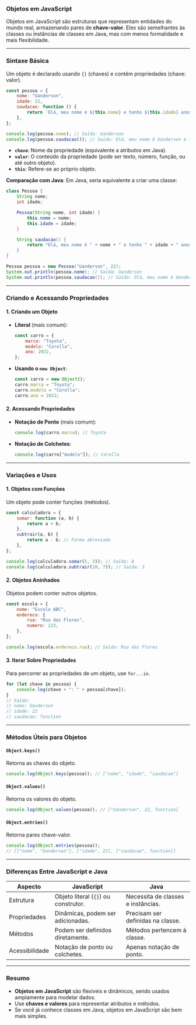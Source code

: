 ### **Objetos em JavaScript**

Objetos em JavaScript são estruturas que representam entidades do mundo real, armazenando pares de **chave-valor**. Eles são semelhantes às classes ou instâncias de classes em Java, mas com menos formalidade e mais flexibilidade.

---

### **Sintaxe Básica**

Um objeto é declarado usando `{}` (chaves) e contém propriedades (chave: valor).

```javascript
const pessoa = {
    nome: "Uanderson",
    idade: 22,
    saudacao: function () {
        return `Olá, meu nome é ${this.nome} e tenho ${this.idade} anos.`;
    },
};

console.log(pessoa.nome); // Saída: Uanderson
console.log(pessoa.saudacao()); // Saída: Olá, meu nome é Uanderson e tenho 22 anos.
```

- **`chave`**: Nome da propriedade (equivalente a atributos em Java).
- **`valor`**: O conteúdo da propriedade (pode ser texto, número, função, ou até outro objeto).
- **`this`**: Refere-se ao próprio objeto.

**Comparação com Java**:
Em Java, seria equivalente a criar uma classe:

```java
class Pessoa {
    String nome;
    int idade;

    Pessoa(String nome, int idade) {
        this.nome = nome;
        this.idade = idade;
    }

    String saudacao() {
        return "Olá, meu nome é " + nome + " e tenho " + idade + " anos.";
    }
}

Pessoa pessoa = new Pessoa("Uanderson", 22);
System.out.println(pessoa.nome); // Saída: Uanderson
System.out.println(pessoa.saudacao()); // Saída: Olá, meu nome é Uanderson e tenho 22 anos.
```

---

### **Criando e Acessando Propriedades**

#### **1. Criando um Objeto**

- **Literal** (mais comum):

  ```javascript
  const carro = {
      marca: "Toyota",
      modelo: "Corolla",
      ano: 2022,
  };
  ```

- **Usando o `new Object`**:

  ```javascript
  const carro = new Object();
  carro.marca = "Toyota";
  carro.modelo = "Corolla";
  carro.ano = 2022;
  ```

#### **2. Acessando Propriedades**

- **Notação de Ponto** (mais comum):

  ```javascript
  console.log(carro.marca); // Toyota
  ```

- **Notação de Colchetes**:

  ```javascript
  console.log(carro["modelo"]); // Corolla
  ```

---

### **Variações e Usos**

#### **1. Objetos com Funções**

Um objeto pode conter funções (métodos).

```javascript
const calculadora = {
    somar: function (a, b) {
        return a + b;
    },
    subtrair(a, b) {
        return a - b; // Forma abreviada
    },
};

console.log(calculadora.somar(5, 3)); // Saída: 8
console.log(calculadora.subtrair(10, 7)); // Saída: 3
```

#### **2. Objetos Aninhados**

Objetos podem conter outros objetos.

```javascript
const escola = {
    nome: "Escola ABC",
    endereco: {
        rua: "Rua das Flores",
        numero: 123,
    },
};

console.log(escola.endereco.rua); // Saída: Rua das Flores
```

#### **3. Iterar Sobre Propriedades**

Para percorrer as propriedades de um objeto, use `for...in`.

```javascript
for (let chave in pessoa) {
    console.log(chave + ": " + pessoa[chave]);
}
// Saída:
// nome: Uanderson
// idade: 22
// saudacao: function
```

---

### **Métodos Úteis para Objetos**

#### **`Object.keys()`**

Retorna as chaves do objeto.

```javascript
console.log(Object.keys(pessoa)); // ["nome", "idade", "saudacao"]
```

#### **`Object.values()`**

Retorna os valores do objeto.

```javascript
console.log(Object.values(pessoa)); // ["Uanderson", 22, function]
```

#### **`Object.entries()`**

Retorna pares chave-valor.

```javascript
console.log(Object.entries(pessoa));
// [["nome", "Uanderson"], ["idade", 22], ["saudacao", function]]
```

---

### **Diferenças Entre JavaScript e Java**

| Aspecto                  | JavaScript                           | Java                                      |
|--------------------------|---------------------------------------|------------------------------------------|
| Estrutura                | Objeto literal (`{}`) ou construtor. | Necessita de classes e instâncias.       |
| Propriedades             | Dinâmicas, podem ser adicionadas.    | Precisam ser definidas na classe.        |
| Métodos                  | Podem ser definidos diretamente.     | Métodos pertencem à classe.              |
| Acessibilidade           | Notação de ponto ou colchetes.       | Apenas notação de ponto.                 |

---

### **Resumo**

- **Objetos em JavaScript** são flexíveis e dinâmicos, sendo usados amplamente para modelar dados.
- Use **chaves e valores** para representar atributos e métodos.
- Se você já conhece classes em Java, objetos em JavaScript são bem mais simples.
